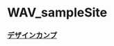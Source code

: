 # WAV_sampleSite

### [デザインカンプ](https://www.figma.com/file/UOiBH668awtuC6jqaTv1dC/WAV_sampleSite_%E3%83%87%E3%82%B6%E3%82%A4%E3%83%B3%E3%82%AB%E3%83%B3%E3%83%97?node-id=0%3A1)

